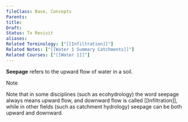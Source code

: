 ```yaml
---
fileClass: Base, Concepts
Parents: 
title: 
Draft: 
Status: To Revisit
aliases: 
Related Terminology: ["[[Infiltration]]"]
Related Notes: ["[[Water 1 Summary Catchments]]"]
Related Courses: ["[[Water 1]]"]
---
```

**Seepage** refers to the upward flow of water in a soil. 

>[!Note]
>Note that in some disciplines (such as ecohydrology) the word seepage always means upward flow, and downward flow is called [[Infiltration]], while in other fields (such as catchment hydrology) seepage can be both upward and downward.

